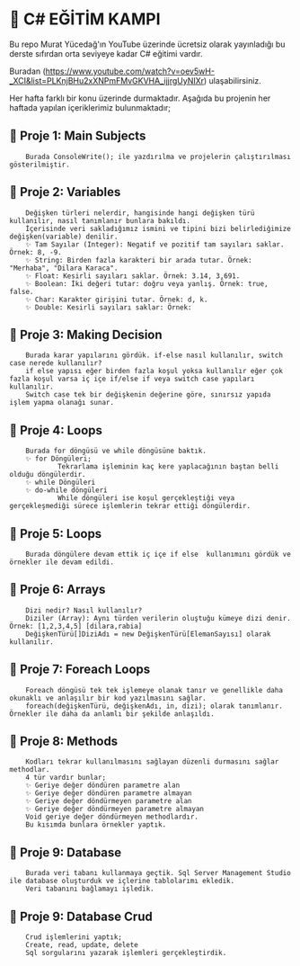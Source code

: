 # 🚀 C# EĞİTİM KAMPI
Bu repo Murat Yücedağ'ın YouTube üzerinde ücretsiz olarak yayınladığı bu derste sıfırdan orta seviyeye kadar C# eğitimi vardır.<p>
Buradan (https://www.youtube.com/watch?v=oev5wH-_XCI&list=PLKnjBHu2xXNPmFMvGKVHA_ijjrgUyNIXr) ulaşabilirsiniz.<p>
Her hafta farklı bir konu üzerinde durmaktadır. Aşağıda bu projenin her haftada yapılan içeriklerimiz bulunmaktadır;

## 📍 Proje 1: Main Subjects
        Burada ConsoleWrite(); ile yazdırılma ve projelerin çalıştırılması gösterilmiştir.

## 📍 Proje 2: Variables
        Değişken türleri nelerdir, hangisinde hangi değişken türü kullanılır, nasıl tanımlanır bunlara bakıldı.
        İçerisinde veri sakladığımız ismini ve tipini bizi belirlediğimize değişken(variable) denilir.
        ✨ Tam Sayılar (Integer): Negatif ve pozitif tam sayıları saklar. Örnek: 8, -9.
        ✨ String: Birden fazla karakteri bir arada tutar. Örnek: "Merhaba", "Dilara Karaca".
        ✨ Float: Kesirli sayıları saklar. Örnek: 3.14, 3,691.
        ✨ Boolean: İki değeri tutar: doğru veya yanlış. Örnek: true, false.
        ✨ Char: Karakter girişini tutar. Örnek: d, k.
        ✨ Double: Kesirli sayıları saklar: Örnek: 

## 📍 Proje 3: Making Decision
        Burada karar yapılarını gördük. if-else nasıl kullanılır, switch case nerede kullanılır?
        if else yapısı eğer birden fazla koşul yoksa kullanılır eğer çok fazla koşul varsa iç içe if/else if veya switch case yapıları kullanılır.
        Switch case tek bir değişkenin değerine göre, sınırsız yapıda işlem yapma olanağı sunar.

## 📍 Proje 4: Loops
        Burada for döngüsü ve while döngüsüne baktık.
        ✨ for Döngüleri;
                Tekrarlama işleminin kaç kere yaplacağının baştan belli olduğu döngülerdir.
        ✨ while Döngüleri
        ✨ do-while döngüleri
                While döngüleri ise koşul gerçekleştiği veya gerçekleşmediği sürece işlemlerin tekrar ettiği döngülerdir.

## 📍 Proje 5: Loops
        Burada döngülere devam ettik iç içe if else  kullanımını gördük ve örnekler ile devam edildi.

## 📍 Proje 6: Arrays
        Dizi nedir? Nasıl kullanılır?
        Diziler (Array): Aynı türden verilerin oluştuğu kümeye dizi denir. Örnek: [1,2,3,4,5] [dilara,rabia]
        DeğişkenTürü[]DiziAdı = new DeğişkenTürü[ElemanSayısı] olarak kullanılır.

## 📍 Proje 7: Foreach Loops
        Foreach döngüsü tek tek işlemeye olanak tanır ve genellikle daha okunaklı ve anlaşılır bir kod yazılmasını sağlar.
        foreach(değişkenTürü, değişkenAdı, in, dizi); olarak tanımlanır. Örnekler ile daha da anlamlı bir şekilde anlaşıldı.

## 📍 Proje 8: Methods
        Kodları tekrar kullanılmasını sağlayan düzenli durmasını sağlar methodlar.
        4 tür vardır bunlar;
        ✨ Geriye değer döndüren parametre alan
        ✨ Geriye değer döndüren parametre almayan
        ✨ Geriye değer döndürmeyen parametre alan
        ✨ Geriye değer döndürmeyen parametre almayan
        Void geriye değer döndürmeyen methodlardır.
        Bu kısımda bunlara örnekler yaptık.

## 📍 Proje 9: Database
        Burada veri tabanı kullanmaya geçtik. Sql Server Management Studio ile database oluşturduk ve içlerine tablolarımı ekledik.
        Veri tabanını bağlamayı işledik.

## 📍 Proje 9: Database Crud
        Crud işlemlerini yaptık;
        Create, read, update, delete
        Sql sorgularını yazarak işlemleri gerçekleştirdik.




        
